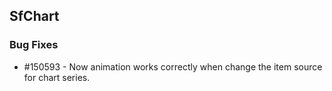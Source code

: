 ## SfChart

### Bug Fixes

* \#150593 - Now animation works correctly when change the item source for chart series. 